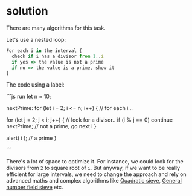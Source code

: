 # solution

There are many algorithms for this task.

Let's use a nested loop:

```javascript
For each i in the interval {
  check if i has a divisor from 1..i
  if yes => the value is not a prime
  if no => the value is a prime, show it
}
```

The code using a label:

\`\`\`js run let n = 10;

nextPrime: for \(let i = 2; i &lt;= n; i++\) { // for each i...

for \(let j = 2; j &lt; i; j++\) { // look for a divisor.. if \(i % j == 0\) continue nextPrime; // not a prime, go next i }

alert\( i \); // a prime }

\`\`\`

There's a lot of space to optimize it. For instance, we could look for the divisors from `2` to square root of `i`. But anyway, if we want to be really efficient for large intervals, we need to change the approach and rely on advanced maths and complex algorithms like [Quadratic sieve](https://en.wikipedia.org/wiki/Quadratic_sieve), [General number field sieve](https://en.wikipedia.org/wiki/General_number_field_sieve) etc.

